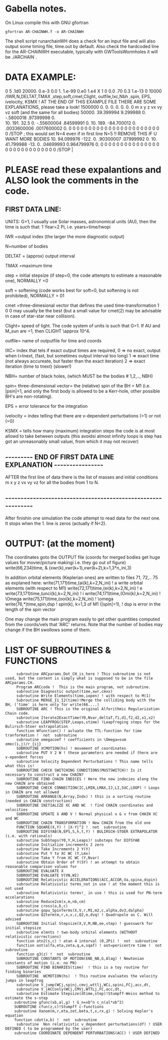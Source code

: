 # Gabella notes.
On Linux compile this with GNU gfortran
```
gfortran AR-CHAINWH.f -o AR-CHAINWH
```
The shell script runarchainWH does a check for an input file and will also
output some timing file, time.out by default.  Also check the hardcoded
line for the AR-CHAINWH executable, typically with GWToolsWormholes it will
be ./ARCHAIN .


# DATA EXAMPLE:
  0  5   .1d0    20000.   0.e-3    0.0   1. 1.e-99 0.e0 1.e4  X  1 0  0.0 .70 0.3  1.e-13 0  10000 /IWR,N,DELTAT,TMAX ,step,soft,cmet,Clight, outfile,Ixc,Nbh ,spin, EPS, ivelocity, KSMX ! AT THE END OF THIS EXAMPLE FILE THERE ARE SOME EXPLANATIONS, please take a look!
  1500000  0.  0.  0.  0.  0.  0. 0    m x y z vx vy vz  soft (and the same for all bodies)
  50000.  39.399994  9.299988  0. -.5800018  .97399998  0.  
  10.  191.  32.5  0. -.55600004  .84599991  0. 
  10.  189. -84.700012  0.  .0033600006  .0017600002  0. 
  0  0  0 0 0 0 0 0 0 0 0 0 0 0 0 0 0 0 0 0 0 0 0 0  /STOP ; this would set N=4 even if in first line N=5 !! REMOVE THIS IF U WANT MORE BODIES
  10.  94.099976 -122.  0.  .90300007  .07999992  0. 
  10.  41.799988 -13.  0.  .04699993  0.964799976  0. 
  0  0  0 0 0 0 0 0 0 0 0 0 0 0 0 0 0 0 0 0 0 0 0 0 0 0 0 0 /STOP | 

# PLEASE read these expalantions and ALSO look the comments in the code.

## FIRST DATA LINE: 

 UNITS: G=1,  I usually use Solar masses, astronomical units (AU), then the time is such that:  1 Year=2 Pi, i.e. years=time/twopi

 IWR =output index (the larger the more diagnostic output)

 N=number of bodies

 DELTAT = (approx) output interval

 TMAX =maximum time

 step = initial stepsize  (if step=0, the code attempts to estimate a reasonable one), NORMALLY =0

 soft = softening (code works best for soft=0, but softening is not prohibited), NORMALLY = 01

 cmet =three-dimesional vector that defines the used time-transformation  1 0 0 may usually be the best
         (but a small value for cmet(2) may be advisable in case of star-star near collision).

 Clight= speed of light. The code system of units is such that G=1. If AU and M_sun are =1, then CLIGHT \approx 10^4.

 outfile= name of outputfile for time and coords

 IXC= index that tels if exact output times are required, 
      0 => no exact, output when t>tnext, (fast, but sometimes output interval too long) 
      1 => exact time (not always accureate, but faster than the exact iteration)
      2 => exact iteration (time to tnext) (slower!)

 NBH= number of black holes, (which MUST be the bodies # 1,2,.., NBH)

 spin= three-dimensional vector= the (relative) spin of the BH = M1 (i.e. |psin|<1, and only the first body 
       is allowed to be a Kerr-hole, other possible BH's are non-rotating).
 
 EPS = error tolerance for the integration

 ivelocity = index telling that there are v-dependent perturbations (=1) or not (=0)

 KSMX = tells how many (maximum) integration steps the code is at most allowd to take between outputs 
        (this avoidsi almost infinity loops is step has got an unreasonably small valuei, from which it may not recover)

## ---------   END OF FIRST DATA LINE EXPLANATION ----------------

 AFTER the first line of data there is the list of masses and initial conditions
    m x y z  vx vy vz
 for all the bodies from 1 to N.


## ------------------------------------------------------------

 After finishin one simulation the code attempt to read data for the next one.
 It stops when the 1. line is zeros (actually if N<2).

# OUTPUT: (at the moment)

The coordinates goto the OUTPUT file (coords for merged bodies get huge values for moviei/picture makingi i.e. they go out of figure)  
        write(66,234)time,
     & (xwr(k),xwr(k+1),xwr(k+2),k=1,3*n_ini,3)

In addition orbital elements (Keplerian ones) are written to files 71, 72,.. 75 as explaned here:
           write(71,171)time,(ai(k),k=2,N_ini) ! a   write orbital elements (with respect to M1)
           write(72,171)time,(ei(k),k=2,N_ini) ! e
           write(73,171)time,(unci(k),k=2,N_ini) ! i
           write(74,171)time,(Omi(k),k=2,N_ini)  ! \Omega
           write(75,171)time,(ooi(k),k=2,N_ini)  ! \omega
           write(76,*)time,spin,dsp ! spin(k), k=1,3 of M1  (|spin|<1),
                                    ! dsp is error in the length of the spin vector
 

 One may change the main program easily to get other quantities computed from the coords/vels that 'ARC' returns.
 Note that the number of bodies may change if the BH swollows some of them.
  
#  LIST OF SUBROUTINES & FUNCTIONS

         subroutine ARCparams_Dot_CH_is_here ! This subroutine is not used, but the content is simply what is supposed to be in the file  ARCparams.CH.
         Program ARCcode !  This is the main program, not subroutine.
         subroutine Diagnostic output(time,xwr,cmxx)
         subroutine Write Elements(time,iopen) ! with respect to M(1)
         Subroutine MERGE_I1_I2(time)!Merge the colliding body with the BH, ('time' is here only for write(66....)
         SUBROUTINE ARC ! This is the original Alforithmic Regularization Chain code.
         subroutine Iterate2ExactTime(Y0,Nvar,deltaT,f1,d1,f2,d2,x1,x2)
         subroutine LEAPFROG(STEP,Leaps,stime) !Leapfroging steps for the Bulirsch-Stoer extrapolation
         function Wfunction() ! avluate the TTL-function for time tranformation !  not  subroutine
         subroutine omegacoef ! coefficients in \Omega=sum omec(i,j)/r_{ij}
         SUBROUTINE XCMOTION(hs) ! movement of coordinates
         subroutine PUT V 2 W ! these parameters are needed if there are v-ependent forces
         subroutine Velocity Dependent Perturbations ! This name tells what this is!
         SUBROUTINE CHECK SWITCHING CONDITIONS(MUSTSWITCH)! Is it necessary to construct a new CHAIN?
         SUBROUTINE FIND CHAIN INDICES ! Here the new indecies along the new CHAIN are obtained
         SUBROUTINE CHECK CONNECTION(IC,LMIN,LMAX,IJ,LI,SUC,LOOP) ! Loops in CHAIN are not allowed
         SUBROUTINE ARRANGE(N,Array,Indx) ! this is a sorting routine (needed in CHAIN construction)
         SUBROUTINE INITIALIZE XC AND WC  ! find CHAIN coordinates and velocities
         SUBROUTINE UPDATE X AND V ! Normal physical x & v from CHAIN XC and WC
         SUBROUTINE CHAIN TRANSFORMATION ! New CHAIN from the old one
         FUNCTION SQUARE(X,Y) ! |X-Y|^2 !  not  subroutine
         SUBROUTINE DIFSYAB(N,EPS,S,h,t,Y) ! BULIRSCH-STOER EXTRAPOLATOR (i.e. with rationals)
         subroutine SubSteps(Y0,Y,H,Leaps)! substeps for DIFSYAB
         subroutine Initialize increments 2 zero
         subroutine Take Increments 2 Y(Y)
         subroutine Put Y to XC WC (Y,Lmx)
         subroutine Take Y from XC WC (Y,Nvar)
         subroutine Obtain Order of Y(SY) ! an attempt to obtain reasonable comparison values for
         SUBROUTINE EVALUATE X
         SUBROUTINE EVALUATE V(VN,WI)
         SUBROUTINE Relativistic ACCELERATIONS(ACC,ACCGR,Va,spina,dspin)
         subroutine Relativistic terms_not in use ! at the moment this is not used
         subroutine Relativistic terms!_ in use ! this is used for PN-term accelarations
         subroutine Reduce2cm(x,m,nb,cm)
         subroutine cross(a,b,c)
         subroutine gopu_SpinTerms(X,V,r,M1,m2,c,alpha,dv3,dalpha)
         subroutine Q2term(m,r,x,v,c,Q2,e,dvq) ! Quadrupole as C. Will advised
         SUBROUTINE Initial Stepsize(X,V,M,NB,ee,step) ! guesswork for initial stepsize
         subroutine elmnts ! two-body orbital elements (WITHOUT relativistic corrections)
         function atn2(s,c) ! atan 4 interval (0,2Pi) !  not  subroutine
         function oot(alfa,eta,zeta,q,e,sqaf) ! oot=pericentre time !  not  subroutine
         function g3(z) !  not  subroutine 
         SUBROUTINE CONSTANTS OF MOTION(ENE_NB,G,Alag) ! Newtonian constants of motion (i.e. no PN)
         SUBROUTINE FIND BINARIES(time)  ! this is a toy routine for finding binaries
         SUBROUTINE  WCMOTION(hs)  ! This routine evaluates the velocity jumps in leapfrog
         subroutine V_jump(WCj,spinj,cmvj,wttlj,WCi,spini,FCj,acc,dt,
         subroutine V_jACConly(WCj,CMVj,WTTLj,FC,acc,dt,
         subroutine Estimate Stepsize(dtime,step)!Stumpff-Weiss method to estimate the s-step
        subroutine gfunc(xb,al,g) ! G_n=xb^n c_n(al*xb^2)
        SUBROUTINE cfun(z,c)!Stumpff c-functions
        subroutine Xanom(m,r,eta,zet,beta,t,x,rx,g) ! Solving Kepler's equation
        function cdot(a,b) !  not  subroutine 
         subroutine  Non relativistic v_dependent perturbations(df) ! USER DEFINED ( to be programmed by the user)
        subroutine COORDINATE DEPENDENT PERTURBATIONS(ACC) ! USER DEFINED
